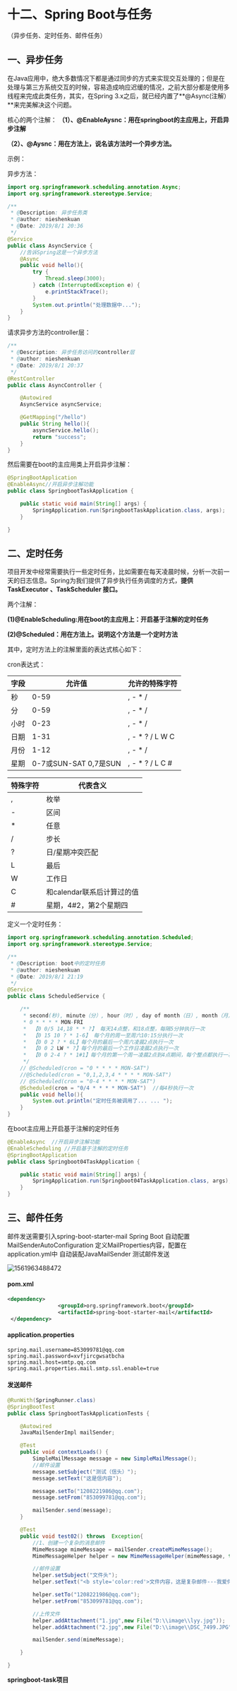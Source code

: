 # 十二、Spring Boot与任务

（异步任务、定时任务、邮件任务）

## 一、异步任务

在Java应用中，绝大多数情况下都是通过同步的方式来实现交互处理的；但是在处理与第三方系统交互的时候，容易造成响应迟缓的情况，之前大部分都是使用多线程来完成此类任务，其实，在Spring 3.x之后，就已经内置了**@Async(注解）**来完美解决这个问题。

核心的两个注解：
**（1）、@EnableAysnc：用在springboot的主应用上，开启异步注解**

**（2）、@Aysnc：用在方法上，说名该方法时一个异步方法。**

示例：

异步方法：

```java
import org.springframework.scheduling.annotation.Async;
import org.springframework.stereotype.Service;

/**
 * @Description: 异步任务类
 * @author: nieshenkuan
 * @Date: 2019/8/1 20:36
 */
@Service
public class AsyncService {
    //告诉Spring这是一个异步方法
    @Async
    public void hello(){
        try {
            Thread.sleep(3000);
        } catch (InterruptedException e) {
            e.printStackTrace();
        }
        System.out.println("处理数据中...");
    }
}

```

请求异步方法的controller层：

```java
/**
 * @Description: 异步任务访问的controller层
 * @author: nieshenkuan
 * @Date: 2019/8/1 20:37
 */
@RestController
public class AsyncController {

    @Autowired
    AsyncService asyncService;

    @GetMapping("/hello")
    public String hello(){
        asyncService.hello();
        return "success";
    }
}

```



然后需要在boot的主应用类上开启异步注解：

```java
@SpringBootApplication
@EnableAsync//开启异步注解功能
public class SpringbootTaskApplication {

    public static void main(String[] args) {
        SpringApplication.run(SpringbootTaskApplication.class, args);
    }

}

```



## 二、定时任务

项目开发中经常需要执行一些定时任务，比如需要在每天凌晨时候，分析一次前一天的日志信息。Spring为我们提供了异步执行任务调度的方式，**提供TaskExecutor 、TaskScheduler 接口。**

两个注解：

**(1)@EnableScheduling:用在boot的主应用上：开启基于注解的定时任务**

**(2)@Scheduled：用在方法上。说明这个方法是一个定时方法**

其中，定时方法上的注解里面的表达式核心如下：

cron表达式：

| 字段 | 允许值                | 允许的特殊字符  |
| ---- | --------------------- | --------------- |
| 秒   | 0-59                  | , - * /         |
| 分   | 0-59                  | , - * /         |
| 小时 | 0-23                  | , - * /         |
| 日期 | 1-31                  | , - * ? / L W C |
| 月份 | 1-12                  | , - * /         |
| 星期 | 0-7或SUN-SAT 0,7是SUN | , - * ? / L C # |



| 特殊字符 | 代表含义                   |
| -------- | -------------------------- |
| ,        | 枚举                       |
| -        | 区间                       |
| *        | 任意                       |
| /        | 步长                       |
| ?        | 日/星期冲突匹配            |
| L        | 最后                       |
| W        | 工作日                     |
| C        | 和calendar联系后计算过的值 |
| #        | 星期，4#2，第2个星期四     |



定义一个定时任务：

```java
import org.springframework.scheduling.annotation.Scheduled;
import org.springframework.stereotype.Service;

/**
 * @Description: boot中的定时任务
 * @author: nieshenkuan
 * @Date: 2019/8/1 21:19
 */
@Service
public class ScheduledService {

    /**
     * second(秒), minute（分）, hour（时）, day of month（日）, month（月）, day of week（周几）.
     * 0 * * * * MON-FRI
     *  【0 0/5 14,18 * * ?】 每天14点整，和18点整，每隔5分钟执行一次
     *  【0 15 10 ? * 1-6】 每个月的周一至周六10:15分执行一次
     *  【0 0 2 ? * 6L】每个月的最后一个周六凌晨2点执行一次
     *  【0 0 2 LW * ?】每个月的最后一个工作日凌晨2点执行一次
     *  【0 0 2-4 ? * 1#1】每个月的第一个周一凌晨2点到4点期间，每个整点都执行一次；
     */
    // @Scheduled(cron = "0 * * * * MON-SAT")
    //@Scheduled(cron = "0,1,2,3,4 * * * * MON-SAT")
    // @Scheduled(cron = "0-4 * * * * MON-SAT")
    @Scheduled(cron = "0/4 * * * * MON-SAT")  //每4秒执行一次
    public void hello(){
        System.out.println("定时任务被调用了... ... ");
    }
}

```



在boot主应用上开启基于注解的定时任务

```java
@EnableAsync  //开启异步注解功能
@EnableScheduling //开启基于注解的定时任务
@SpringBootApplication
public class Springboot04TaskApplication {

	public static void main(String[] args) {
		SpringApplication.run(Springboot04TaskApplication.class, args);
	}
}

```





## 三、邮件任务

邮件发送需要引入spring-boot-starter-mail
Spring Boot 自动配置MailSenderAutoConfiguration
定义MailProperties内容，配置在application.yml中
自动装配JavaMailSender
测试邮件发送

![1561963488472](.\assets\1561963488472.png)

#### pom.xml

```xml
<dependency>
                <groupId>org.springframework.boot</groupId>
                <artifactId>spring-boot-starter-mail</artifactId>
 </dependency>
```

#### application.properties

```properties
spring.mail.username=853099781@qq.com
spring.mail.password=xvfjircgwsatbcha
spring.mail.host=smtp.qq.com
spring.mail.properties.mail.smtp.ssl.enable=true
```

#### 发送邮件

```java
@RunWith(SpringRunner.class)
@SpringBootTest
public class SpringbootTaskApplicationTests {

    @Autowired
    JavaMailSenderImpl mailSender;

    @Test
    public void contextLoads() {
        SimpleMailMessage message = new SimpleMailMessage();
        //邮件设置
        message.setSubject("测试（信头）");
        message.setText("这是信内容");

        message.setTo("1208221986@qq.com");
        message.setFrom("853099781@qq.com");

        mailSender.send(message);
    }

    @Test
    public void test02() throws  Exception{
        //1、创建一个复杂的消息邮件
        MimeMessage mimeMessage = mailSender.createMimeMessage();
        MimeMessageHelper helper = new MimeMessageHelper(mimeMessage, true);

        //邮件设置
        helper.setSubject("文件头");
        helper.setText("<b style='color:red'>文件内容，这是复杂邮件---我爱你！</b>",true);

        helper.setTo("1208221986@qq.com");
        helper.setFrom("853099781@qq.com");

        //上传文件
        helper.addAttachment("1.jpg",new File("D:\\image\\lyy.jpg"));
        helper.addAttachment("2.jpg",new File("D:\\image\\DSC_7499.JPG"));

        mailSender.send(mimeMessage);

    }

}

```





**springboot-task项目**